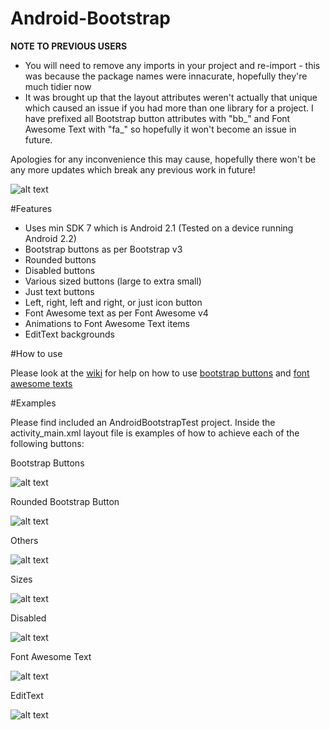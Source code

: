 Android-Bootstrap
=================

**NOTE TO PREVIOUS USERS**
* You will need to remove any imports in your project and re-import - this was because the package names were innacurate, hopefully they're much tidier now
* It was brought up that the layout attributes weren't actually that unique which caused an issue if you had more than one library for a project. I have prefixed all Bootstrap button attributes with "bb_" and Font Awesome Text with "fa_" so hopefully it won't become an issue in future.

Apologies for any inconvenience this may cause, hopefully there won't be any more updates which break any previous work in future!

![alt text](https://raw.github.com/Bearded-Hen/Android-Bootstrap/master/images/device_image.png "Device Image")

#Features
* Uses min SDK 7 which is Android 2.1 (Tested on a device running Android 2.2)
* Bootstrap buttons as per Bootstrap v3
* Rounded buttons
* Disabled buttons
* Various sized buttons (large to extra small)
* Just text buttons
* Left, right, left and right, or just icon button
* Font Awesome text as per Font Awesome v4
* Animations to Font Awesome Text items
* EditText backgrounds

#How to use

Please look at the [wiki](wiki) for help on how to use [bootstrap buttons](wiki/Bootstrap-Button) and [font awesome texts](wiki/Font-Awesome-Text)

#Examples

Please find included an AndroidBootstrapTest project. Inside the activity_main.xml layout file is examples of how to achieve each of the following buttons:

Bootstrap Buttons

![alt text](https://raw.github.com/Bearded-Hen/Android-Bootstrap/master/images/buttons.png "regular bootstrap buttons")

Rounded Bootstrap Button

![alt text](https://raw.github.com/Bearded-Hen/Android-Bootstrap/master/images/buttons_rounded.png "rounded bootstrap buttons")

Others

![alt text](https://raw.github.com/Bearded-Hen/Android-Bootstrap/master/images/buttons_others.png "other bootstrap buttons")

Sizes

![alt text](https://raw.github.com/Bearded-Hen/Android-Bootstrap/master/images/buttons_sizes.png "sized bootstrap buttons")

Disabled

![alt text](https://raw.github.com/Bearded-Hen/Android-Bootstrap/master/images/buttons_disabled.png "disabled bootstrap buttons")

Font Awesome Text

![alt text](https://raw.github.com/Bearded-Hen/Android-Bootstrap/master/images/font_awesome_text.png "font_awesome_text")

EditText

![alt text](https://raw.github.com/Bearded-Hen/Android-Bootstrap/master/images/edittext_background.png "edit text backgrounds")


